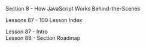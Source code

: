 Section  8 - How JavaScript Works Behind-the-Scenes

Lessons 87 - 100 Lesson Index

Lesson 87 - Intro   <br>
Lesson 88 - Section Roadmap   <br>
